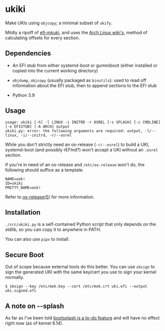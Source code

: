 # ukiki

Make UKIs using `objcopy`; a minimal subset of `ukify`.

Mildly a ripoff of [efi-mkuki](https://github.com/jirutka/efi-mkuki),
and uses the
[Arch Linux wiki's](https://wiki.archlinux.org/title/Unified_kernel_image#Manually),
method of calculating offsets for every section.

## Dependencies

* An EFI stub from either systemd-boot or gummiboot
  (either installed or copied into the current working directory)

* `objdump`, `objcopy` (usually packaged as `binutils`):
   used to read off information about the EFI stub,
   then to append sections to the EFI stub

* Python 3.9

## Usage

```
usage: ukiki [-h] -l LINUX -i INITRD -r OSREL [-s SPLASH] [-c CMDLINE] [-e EFISTUB] [-A ARCH] output
ukiki.py: error: the following arguments are required: output, -l/--linux, -i/--initrd, -r/--osrel
```

While you don't strictly need an os-release (`-r/--osrel`)
to build a UKI, systemd-boot (and possibly rEFInd?)
won't accept a UKI without an `.osrel` section.

If you're in need of an os-release and `/etc/os-release` won't do,
the following should suffice as a template.

```
NAME=ook!
ID=ukiki
PRETTY_NAME=ook!
```

Refer to
[os-release(5)](https://www.man7.org/linux/man-pages/man5/os-release.5.html)
for more information.

## Installation

`./src/ukiki.py` is a self-contained Python script
that only depends on the stdlib, so you can copy it to anywhere in PATH.

You can also use `pipx` to install.

## Secure Boot

Out of scope because external tools do this better.
You can use `sbsign` to sign the generated UKI with
the same key/cert you use to sign your kernel normally.

```console
$ sbsign --key /etc/mok.key --cert /etc/mok.crt uki.efi --output uki.signed.efi
```

## A note on --splash

As far as I've been told
[bootsplash is a to-do feature](https://github.com/torvalds/linux/blob/8ffd015db85fea3e15a77027fda6c02ced4d2444/Documentation/gpu/todo.rst#bootsplash)
and will have no effect right now (as of kernel 6.14).
